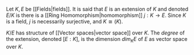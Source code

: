
Let $K, E$ be [[Fields|fields]]. It is said that $E$ is an extension of $K$ and denoted $E/K$ is there is a [[Ring Homomorphism|homomorphism]] $j: K \to E$. Since $K$ is a field, $j$ is necessarily surjective, and $K \cong(K)$.

$K/E$ has structure of [[Vector spaces|vector space]] over $K$. The *degree* of the extension, denoted $[E : K]$, is the dimension $dim_K E$ of $E$ as vector space over $K$.